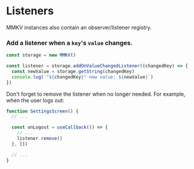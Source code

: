 # Listeners

MMKV instances also contain an observer/listener registry.

### Add a listener when a `key`'s `value` changes.

```ts
const storage = new MMKV()

const listener = storage.addOnValueChangedListener((changedKey) => {
  const newValue = storage.getString(changedKey)
  console.log(`"${changedKey}" new value: ${newValue}`)
})
```

Don't forget to remove the listener when no longer needed. For example, when the user logs out:

```ts
function SettingsScreen() {
  // ...

  const onLogout = useCallback(() => {
    // ...
    listener.remove()
  }, [])

  // ...
}
```

